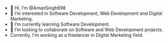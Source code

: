 - 👋 Hi, I’m @AmanSingh698
- 👀 I’m interested in Software Development, Web Development and Digital Marketing.
- 🌱 I’m currently learning Software Development.
- 💞️ I’m looking to collaborate on Software and Web Development projects.
-    Currently, I'm working as a freelancer in Digital Marketing field.

<!---
AmanSingh698/AmanSingh698 is a ✨ special ✨ repository because its `README.md` (this file) appears on your GitHub profile.
You can click the Preview link to take a look at your changes.
--->
